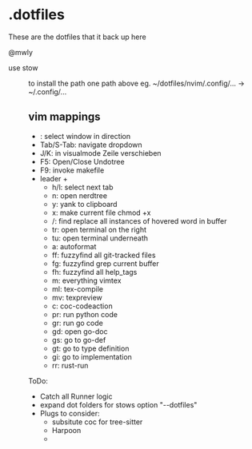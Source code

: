 # .dotfiles

These are the dotfiles that it back up here

@mwly 

use stow <Dir> to install the path one path above
eg.   ~/dotfiles/nvim/.config/...  ->  ~/.config/...



## vim mappings
* <C-vimkeys>: select window in direction
* Tab/S-Tab: navigate dropdown
* J/K: in visualmode Zeile verschieben
* F5: Open/Close Undotree 
* F9: invoke makefile
* leader +
    * h/l: select next tab
    * n: open nerdtree
    * y: yank to clipboard
    * x: make current file chmod +x
    * /: find replace all instances of hovered word in buffer
    * tr: open terminal on the right
    * tu: open terminal underneath
    * a: autoformat
    * ff: fuzzyfind all git-tracked files
    * fg: fuzzyfind grep current buffer
    * fh: fuzzyfind all help_tags
    * m: everything vimtex
    * ml: tex-compile
    * mv: texpreview
    * c: coc-codeaction
    * pr: run python code
    * gr: run go code
    * gd: open go-doc
    * gs: go to go-def
    * gt: go to type definition
    * gi: go to implementation
    * rr: rust-run




ToDo: 
* Catch all Runner logic
* expand dot folders for stows option "--dotfiles"
* Plugs to consider:
    * subsitute coc for tree-sitter
    * Harpoon
    * 
